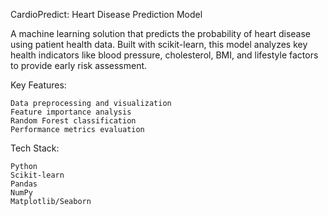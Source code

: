 CardioPredict: Heart Disease Prediction Model

A machine learning solution that predicts the probability of heart disease using patient health data. Built with scikit-learn, this model analyzes key health indicators like blood pressure, cholesterol, BMI, and lifestyle factors to provide early risk assessment.

Key Features:

    Data preprocessing and visualization
    Feature importance analysis
    Random Forest classification
    Performance metrics evaluation

Tech Stack:

    Python
    Scikit-learn
    Pandas
    NumPy
    Matplotlib/Seaborn
